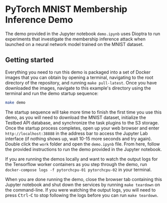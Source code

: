 # PyTorch MNIST Membership Inference Demo

The demo provided in the Jupyter notebook `demo.ipynb` uses Dioptra to run experiments that investigate the membership inference attack when launched on a neural network model trained on the MNIST dataset.

## Getting started

Everything you need to run this demo is packaged into a set of Docker images that you can obtain by opening a terminal, navigating to the root directory of the repository, and running `make pull-latest`.
Once you have downloaded the images, navigate to this example's directory using the terminal and run the demo startup sequence:

```bash
make demo
```

The startup sequence will take more time to finish the first time you use this demo, as you will need to download the MNIST dataset, initialize the Testbed API database, and synchronize the task plugins to the S3 storage.
Once the startup process completes, open up your web browser and enter `http://localhost:38888` in the address bar to access the Jupyter Lab interface (if nothing shows up, wait 10-15 more seconds and try again).
Double click the `work` folder and open the `demo.ipynb` file.
From here, follow the provided instructions to run the demo provided in the Jupyter notebook.

If you are running the demos locally and want to watch the output logs for the Tensorflow worker containers as you step through the demo, run `docker-compose logs -f pytorchcpu-01 pytorchcpu-02` in your terminal.

When you are done running the demo, close the browser tab containing this Jupyter notebook and shut down the services by running `make teardown` on the command-line.
If you were watching the output logs, you will need to press <kbd>Ctrl</kbd>-<kbd>C</kbd> to stop following the logs before you can run `make teardown`.
